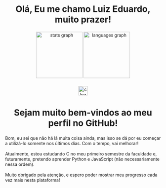 <h1 align="center">Olá, Eu me chamo Luiz Eduardo, muito prazer!</h1>

###

<div align="center">
  <img src="https://github-readme-stats.vercel.app/api?username=Luiz-Eduardo-SF&hide_title=false&hide_rank=false&show_icons=true&include_all_commits=true&count_private=true&disable_animations=false&theme=dracula&locale=en&hide_border=false" height="150" alt="stats graph"  />
  <img src="https://github-readme-stats.vercel.app/api/top-langs?username=Luiz-Eduardo-SF&locale=en&hide_title=false&layout=compact&card_width=320&langs_count=5&theme=dracula&hide_border=false" height="150" alt="languages graph"  />
</div>

###

<div align="center">
  <img src="https://cdn.jsdelivr.net/gh/devicons/devicon/icons/c/c-plain.svg" height="30" alt="c logo"  />
</div>

###

<h1 align="center">Sejam muito bem-vindos ao meu perfil no GitHub!</h1>

###

<p align="left">Bom, eu sei que não há lá muita coisa ainda, mas isso se dá por eu começar a utilizá-lo somente nos últimos dias. Com o tempo, vai melhorar!<br><br>Atualmente, estou estudando C no meu primeiro semestre da faculdade e, futuramente, pretendo aprender Python e JavaScript (não necessariamente nessa ordem).<br><br>Muito obrigado pela atenção, e espero poder mostrar meu progresso cada vez mais nesta plataforma!</p>


###
